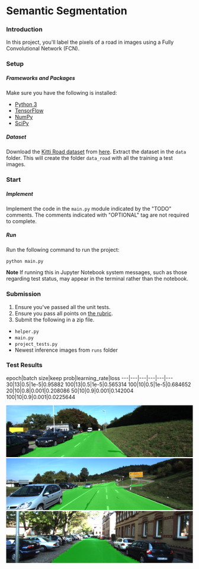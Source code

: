# Semantic Segmentation
### Introduction
In this project, you'll label the pixels of a road in images using a Fully Convolutional Network (FCN).

### Setup
##### Frameworks and Packages
Make sure you have the following is installed:
 - [Python 3](https://www.python.org/)
 - [TensorFlow](https://www.tensorflow.org/)
 - [NumPy](http://www.numpy.org/)
 - [SciPy](https://www.scipy.org/)
##### Dataset
Download the [Kitti Road dataset](http://www.cvlibs.net/datasets/kitti/eval_road.php) from [here](http://www.cvlibs.net/download.php?file=data_road.zip).  Extract the dataset in the `data` folder.  This will create the folder `data_road` with all the training a test images.

### Start
##### Implement
Implement the code in the `main.py` module indicated by the "TODO" comments.
The comments indicated with "OPTIONAL" tag are not required to complete.
##### Run
Run the following command to run the project:
```
python main.py
```
**Note** If running this in Jupyter Notebook system messages, such as those regarding test status, may appear in the terminal rather than the notebook.

### Submission
1. Ensure you've passed all the unit tests.
2. Ensure you pass all points on [the rubric](https://review.udacity.com/#!/rubrics/989/view).
3. Submit the following in a zip file.
 - `helper.py`
 - `main.py`
 - `project_tests.py`
 - Newest inference images from `runs` folder
 
### Test Results

epoch|batch size|keep prob|learning_rate|loss
---|---|---|---|---|---
30|13|0.5|1e-5|0.95882
100|13|0.5|1e-5|0.565314
100|10|0.5|1e-5|0.684652
20|10|0.8|0.001|0.208086
50|10|0.9|0.001|0.142004
100|10|0.9|0.001|0.0225644

![alt text](https://github.com/psaravind/CarND-Semantic-Segmentation/blob/master/runs/um_000015.png)
![alt text](https://github.com/psaravind/CarND-Semantic-Segmentation/blob/master/runs/umm_000035.png)
![alt text](https://github.com/psaravind/CarND-Semantic-Segmentation/blob/master/runs/uu_000071.png)

